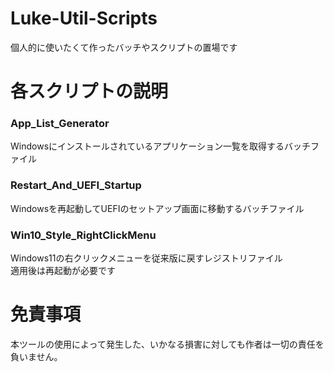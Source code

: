 # Luke-Util-Scripts
個人的に使いたくて作ったバッチやスクリプトの置場です

# 各スクリプトの説明
### App_List_Generator  
Windowsにインストールされているアプリケーション一覧を取得するバッチファイル  

### Restart_And_UEFI_Startup  
Windowsを再起動してUEFIのセットアップ画面に移動するバッチファイル

### Win10_Style_RightClickMenu  
Windows11の右クリックメニューを従来版に戻すレジストリファイル  
適用後は再起動が必要です  

# 免責事項
本ツールの使用によって発生した、いかなる損害に対しても作者は一切の責任を負いません。  
